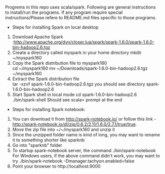 Progrems in this repo uses scala/spark. Following are general instructions to install/run the programs. If any program require special instructions/Please refere to README.md files specific to those programs.

* Steps for installing Spark on local desktop

1. Download Apache Spark :http://www.apache.org/dyn/closer.lua/spark/spark-1.6.0/spark-1.6.0-bin-hadoop2.6.tgz
2. Create a directory called myspark in your home directory mkdir ~/myspark160
3. Copy the Spark distribution file to myspark160	
	cd ~/myspark160
	mv ~/Downloads/spark-1.6.0-bin-hadoop2.6.tgz  ~/myspark160
3. Extract the Spark distribution file	 
	tar -xzvf spark-1.6.0-bin-hadoop2.6.tgz	you should see directory spark-1.6.0-bin-hadoop2.6
4. Start Spark shell in local mode	 cd spark-1.6.0-bin-hadoop2.6
  ./bin/spark-shell	 Should see scala> prompt at the end


* Steps for installing Spark notebook:

1. You can download it from http://spark-notebook.io/ or follow this link - http://spark-notebook.io/dl/zip/0.6.2/2.11/1.6.0/2.7.1/true/true.
2. Move the zip file into ~/~/myspark160 and unzip it
3. Since the unzipped folder name is kind of long, you may want to rename it to something shorter like sparknb
4. Go into "sparknb" folder
5. To startup spark-notebook server, the command ./bin/spark-notebook
	For Windows users, if the above command didn't work, you may want to try 
	    ./bin/spark-notebook -Dmanager.tachyon.enabled=false
6. Point your browser to http://localhost:9000

